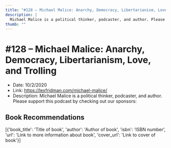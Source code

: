 ```yaml
---
title: "#128 – Michael Malice: Anarchy, Democracy, Libertarianism, Love, and Trolling"
description: |
  Michael Malice is a political thinker, podcaster, and author. Please support this podcast by checking out our sponsors:"
thumb: ""
---
```


# #128 – Michael Malice: Anarchy, Democracy, Libertarianism, Love, and Trolling

  - Date: 10/2/2020
  - Link: https://lexfridman.com/michael-malice/
  - Description: Michael Malice is a political thinker, podcaster, and author. Please support this podcast by checking out our sponsors:

## Book Recommendations

[{'book_title': 'Title of book', 'author': 'Author of book', 'isbn': 'ISBN number', 'url': 'Link to more information about book', 'cover_url': 'Link to cover of book'}]